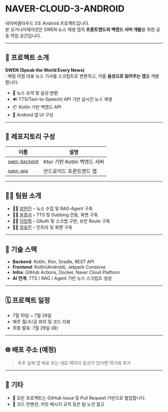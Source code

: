 # NAVER-CLOUD-3-ANDROID

네이버클라우드 3조 Android 프로젝트입니다.  
본 오거나이제이션은 SWEN 뉴스 재생 앱의 **프론트엔드와 백엔드 서버 개발**을 위한 공동 작업 공간입니다.

---

## 📱 프로젝트 소개

**SWEN (Speak the World Every News)**  
: 매일 아침 대표 뉴스 기사를 스크립트로 변환하고, 이를 **음성으로 읽어주는 앱**을 개발합니다.

- 📰 뉴스 요약 및 음성 변환
- 🔊 TTS(Text-to-Speech) API 기반 실시간 뉴스 재생
- 📦 Kotlin 기반 백엔드 API
- 🎨 Android 앱 UI 구성

---

## 📁 레포지토리 구성

| 이름          | 설명                             |
|---------------|----------------------------------|
| [`swen-backend`](https://github.com/NAVER-CLOUD-3-ANDROID/swen-backend) | Ktor 기반 Kotlin 백엔드 서버 |
| [`swen-app`](https://github.com/NAVER-CLOUD-3-ANDROID/swen-app)         | 안드로이드 프론트엔드 앱     |

---

## 🧑‍💻 팀원 소개

- 👩‍💻 [양한진](https://github.com/hanzyn09) – 뉴스 수집 및 RAG-Agent 구축
- 👨‍💻 [윤종서](https://github.com/winter-816) – TTS 및 Dubbing 연동, 화면 구축
- 👩‍💻 [이민혁](https://github.com/MinhyeokChoco) – OAuth 및 스크랩 구현, 보안 Route 구축
- 👩‍💻 [정유진](https://github.com/juj990717) – 인프라 및 화면 구축

---

## 🔧 기술 스택

- **Backend**: Kotlin, Ktor, Gradle, REST API
- **Frontend**: Kotlin(Android), Jetpack Compose
- **Infra**: GitHub Actions, Docker, Naver Cloud Platform
- **AI 연계**: TTS / RAG / Agent 기반 뉴스 스크립트 생성

---

## 🗓️ 프로젝트 일정

- 7월 10일 ~ 7월 28일
- 매주 월/수/금 회의 및 코드 리뷰
- 최종 발표: 7월 29일 (화)

---

## 🌐 배포 주소 (예정)

> 추후 실제 앱 배포 또는 데모 페이지 링크가 있다면 여기에 추가

---

## 📄 기타

- 📌 모든 프로젝트는 GitHub Issue 및 Pull Request 기반으로 협업합니다.
- 📝 코드 컨벤션, 커밋 메시지 규칙 등은 팀 노션 참고
